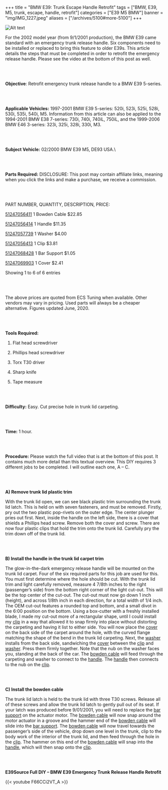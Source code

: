 +++
title = "BMW E39: Trunk Escape Handle Retrofit"
tags = ["BMW, E39, M5, trunk, escape, handle, retrofit"]
categories = ["E39 M5 BMW"]
banner = "img/IMG_1227.jpeg"
aliases = ["/archives/5100#more-5100"]
+++

![Alt text](https://e39source.com/wp-content/uploads/2020/06/IMG_1227.jpeg)

For the 2002 model year (from 9/1/2001 production), the BMW E39 came standard with an emergency trunk release handle. Six components need to be installed or replaced to bring this feature to older E39s. This article details the steps that must be completed in order to retrofit the emergency release handle. Please see the video at the bottom of this post as well.

&nbsp;<br/><br/>

**Objective**: Retrofit emergency trunk release handle to a BMW E39 5-series.

&nbsp;<br/><br/>

**Applicable Vehicles:** 1997-2001 BMW E39 5-series: 520i, 523i, 525i, 528i, 530i, 535i, 540i, M5.  Information from this article can also be applied to the 1994-2001 BMW E38 7-series: 730i, 740i, 740iL, 750iL, and the 1999-2006 BMW E46 3-series: 323i, 325i, 328i, 330i, M3. 

&nbsp;<br/><br/>

**Subject Vehicle:**  02/2000 BMW E39 M5, DE93 USA.\

&nbsp;<br/><br/>

**Parts Required:** DISCLOSURE: This post may contain affiliate links, meaning when you click the links and make a purchase, we receive a commission.

&nbsp;<br/><br/>

PART NUMBER,	QUANTITY,	DESCRIPTION,	PRICE:

[51247056411](https://click.linksynergy.com/deeplink?id=1vz0CwG/oc8&mid=43304&murl=https%3A%2F%2Fwww.ecstuning.com%2Fb-genuine-bmw-parts%2Fcable%2F51247056411%2F)	1	Bowden Cable	$22.85

[51247056414](https://click.linksynergy.com/deeplink?id=1vz0CwG/oc8&mid=43304&murl=https%3A%2F%2Fwww.ecstuning.com%2FSearch%2FSiteSearch%2F51247056414%2F)	1	Handle	$11.35

[51247057739](https://click.linksynergy.com/deeplink?id=1vz0CwG/oc8&mid=43304&murl=https%3A%2F%2Fwww.ecstuning.com%2Fb-genuine-bmw-parts%2Fwasher-priced-each%2F51247057739%2F)	1	Washer	$4.00

[51247056413](https://click.linksynergy.com/deeplink?id=1vz0CwG/oc8&mid=43304&murl=https%3A%2F%2Fwww.ecstuning.com%2Fb-genuine-bmw-parts%2Fclip-priced-each%2F51247056413%2F)	1	Clip	$3.81

[51247068428](https://www.fcpeuro.com/products/bmw-bar-support-e39-51247068428)	1	Bar Support	$1.05

[51247069903](https://www.bmwdiscountparts.com/oem-parts/bmw-cover-emergency-unlocking-h51240-51247069903)	1	Cover	$2.41

Showing 1 to 6 of 6 entries

&nbsp;<br/><br/>

The above prices are quoted from ECS Tuning when available.  Other vendors may vary in pricing. Used parts will always be a cheaper alternative.  Figures updated June, 2020.

&nbsp;<br/><br/>

**Tools Required:**

1. Flat head screwdriver

2. Phillips head screwdriver

3. Torx T30 driver

4. Sharp knife

5. Tape measure

&nbsp;<br/><br/>

**Difficulty:** Easy. Cut precise hole in trunk lid carpeting.

&nbsp;<br/><br/>

**Time:** 1 hour.

&nbsp;<br/><br/>

**Procedure:** Please watch the full video that is at the bottom of this post. It contains much more detail than this textual overview. This DIY requires 3 different jobs to be completed. I will outline each one, A – C.

&nbsp;<br/><br/>

**A) Remove trunk lid plastic trim**

With the trunk lid open, we can see black plastic trim surrounding the trunk lid latch. This is held on with seven fasteners, and must be removed. Firstly, pry out the two plastic pop-rivets on the outer edge. The center plunger pries out first. Next, inside the handle on the left side, there is a cover that shields a Phillips head screw. Remove both the cover and screw. There are now four plastic clips that hold the trim onto the trunk lid. Carefully pry the trim down off of the trunk lid.

&nbsp;<br/><br/>

**B) Install the handle in the trunk lid carpet trim**

The glow-in-the-dark emergency release handle will be mounted on the trunk lid carpet. Four of the six required parts for this job are used for this. You must first determine where the hole should be cut. With the trunk lid trim and light carefully removed, measure 4 7/8th inches to the right (passenger’s side) from the bottom right corner of the light cut-out. This will be the top center of the cut-out. The cut-out must now go down 1 inch (height), and across 1/8th inch in each direction, for a total width of 1/4 inch. The OEM cut-out features a rounded top and bottom, and a small divot in the 6:00 position on the bottom. Using a box-cutter with a freshly installed blade, I made my cut-out more of a rectangular shape, until I could install my [clip](https://click.linksynergy.com/deeplink?id=1vz0CwG/oc8&mid=43304&murl=https%3A%2F%2Fwww.ecstuning.com%2Fb-genuine-bmw-parts%2Fclip-priced-each%2F51247056413%2F) in a way that allowed it to snap firmly into place without distorting the carpeting and having it list to either side. You will now place the [cover](https://www.bmwdiscountparts.com/oem-parts/bmw-cover-emergency-unlocking-h51240-51247069903) on the back side of the carpet around the hole, with the curved flange matching the shape of the bend in the trunk lid carpeting. Next, the [washer](https://click.linksynergy.com/deeplink?id=1vz0CwG/oc8&mid=43304&murl=https%3A%2F%2Fwww.ecstuning.com%2Fb-genuine-bmw-parts%2Fwasher-priced-each%2F51247057739%2F) installs from the back side, sandwiching the [cover](https://www.bmwdiscountparts.com/oem-parts/bmw-cover-emergency-unlocking-h51240-51247069903) between the [clip](https://click.linksynergy.com/deeplink?id=1vz0CwG/oc8&mid=43304&murl=https%3A%2F%2Fwww.ecstuning.com%2Fb-genuine-bmw-parts%2Fclip-priced-each%2F51247056413%2F) and [washer](https://click.linksynergy.com/deeplink?id=1vz0CwG/oc8&mid=43304&murl=https%3A%2F%2Fwww.ecstuning.com%2Fb-genuine-bmw-parts%2Fwasher-priced-each%2F51247057739%2F). Press them firmly together. Note that the nub on the washer faces you, standing at the back of the car. The [bowden cable](https://click.linksynergy.com/deeplink?id=1vz0CwG/oc8&mid=43304&murl=https%3A%2F%2Fwww.ecstuning.com%2Fb-genuine-bmw-parts%2Fcable%2F51247056411%2F) will feed through the carpeting and washer to connect to the [handle](https://click.linksynergy.com/deeplink?id=1vz0CwG/oc8&mid=43304&murl=https%3A%2F%2Fwww.ecstuning.com%2FSearch%2FSiteSearch%2F51247056414%2F). The [handle](https://click.linksynergy.com/deeplink?id=1vz0CwG/oc8&mid=43304&murl=https%3A%2F%2Fwww.ecstuning.com%2FSearch%2FSiteSearch%2F51247056414%2F) then connects to the nub on the [clip](https://click.linksynergy.com/deeplink?id=1vz0CwG/oc8&mid=43304&murl=https%3A%2F%2Fwww.ecstuning.com%2Fb-genuine-bmw-parts%2Fclip-priced-each%2F51247056413%2F).

&nbsp;<br/><br/>

**C) Install the bowden cable**

The trunk lid latch is held to the trunk lid with three T30 screws. Release all of these screws and allow the trunk lid latch to gently pull out of its seat. If your latch was produced before 9/01/2001, you will need to replace the [bar support](https://www.fcpeuro.com/products/bmw-bar-support-e39-51247068428) on the actuator motor. The [bowden cable](https://click.linksynergy.com/deeplink?id=1vz0CwG/oc8&mid=43304&murl=https%3A%2F%2Fwww.ecstuning.com%2Fb-genuine-bmw-parts%2Fcable%2F51247056411%2F) will now snap around the motor actuator in a groove and the hammer end of the [bowden cable](https://click.linksynergy.com/deeplink?id=1vz0CwG/oc8&mid=43304&murl=https%3A%2F%2Fwww.ecstuning.com%2Fb-genuine-bmw-parts%2Fcable%2F51247056411%2F) will slide into the [bar support](https://www.fcpeuro.com/products/bmw-bar-support-e39-51247068428). The [bowden cable](https://click.linksynergy.com/deeplink?id=1vz0CwG/oc8&mid=43304&murl=https%3A%2F%2Fwww.ecstuning.com%2Fb-genuine-bmw-parts%2Fcable%2F51247056411%2F) will now travel towards the passenger’s side of the vehicle, drop down one level in the trunk, clip to the body work of the interior of the trunk lid, and then feed through the hole in the [clip](https://click.linksynergy.com/deeplink?id=1vz0CwG/oc8&mid=43304&murl=https%3A%2F%2Fwww.ecstuning.com%2Fb-genuine-bmw-parts%2Fclip-priced-each%2F51247056413%2F). The hammer on this end of the [bowden cable](https://click.linksynergy.com/deeplink?id=1vz0CwG/oc8&mid=43304&murl=https%3A%2F%2Fwww.ecstuning.com%2Fb-genuine-bmw-parts%2Fcable%2F51247056411%2F) will snap into the [handle](https://click.linksynergy.com/deeplink?id=1vz0CwG/oc8&mid=43304&murl=https%3A%2F%2Fwww.ecstuning.com%2FSearch%2FSiteSearch%2F51247056414%2F), which will then snap onto the [clip](https://click.linksynergy.com/deeplink?id=1vz0CwG/oc8&mid=43304&murl=https%3A%2F%2Fwww.ecstuning.com%2Fb-genuine-bmw-parts%2Fclip-priced-each%2F51247056413%2F).

&nbsp;<br/><br/>

**E39Source Full DIY – BMW E39 Emergency Trunk Release Handle Retrofit**

{{< youtube F66CCi2VT_A >}}

&nbsp;<br/><br/>